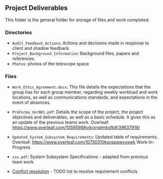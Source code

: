 ## Project Deliverables
This folder is the general folder for storage of files and work completed.

### Directories
*  `Audit_Feedback_Actions`: Actions and decisions made in response to client and shadow feedback.
*  `Project_Background_Information`: Background files, papers and references.
*	`Photos`: photos of the telescope space

### Files
* `Work_Ethic_Agreement.docx`:	This file details the expectations that the group has for each group member, regarding weekly workload and work locations, as well as communications standards, and expectations in the event of absences.
	
*	`ProForma_Ver001.pdf`:		Details the scope of the project, the project objectives and deliverables, as well as a basic schedule. It gives this as an update of the previous teams work. Overleaf: https://www.overleaf.com/10595988ydvxrwtmksfk#/39637919/
	
*	`Updated_System_Subsystem_Requirements`:      Updated table of requirements. Overleaf:  https://www.overleaf.com/10750310ksnspqwxvswk  Work-In-Progress

*	`sss.pdf`:     System Subsystem Specifications - adapted from previous team work

*	[Conflict resolution](https://docs.google.com/document/d/17XI3bLXP9oA0JVAiUGPcVCycXSnSJn45uxt__P4Jb6M/edit?usp=sharing) -  TODO list to resolve requirement conflicts


